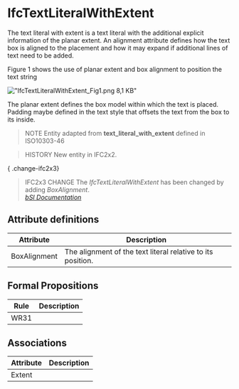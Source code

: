 IfcTextLiteralWithExtent
========================
The text literal with extent is a text literal with the additional explicit
information of the planar extent. An alignment attribute defines how the text
box is aligned to the placement and how it may expand if additional lines of
text need to be added.  
  
Figure 1 shows the use of planar extent and box alignment to position the text
string  
  
!["IfcTextLiteralWithExtent_Fig1.png 8,1
KB"](../figures/ifctextliteralwithextent_fig1.png "Figure 1 -- Text literal
with extent and alignment")  
  
The planar extent defines the box model within which the text is placed.
Padding maybe defined in the text style that offsets the text from the box to
its inside.  
  
> NOTE  Entity adapted from **text_literal_with_extent** defined in
> ISO10303-46  
  
> HISTORY  New entity in IFC2x2.  
  
{ .change-ifc2x3}  
> IFC2x3 CHANGE  The _IfcTextLiteralWithExtent_ has been changed by adding
> _BoxAlignment_.  
[ _bSI
Documentation_](https://standards.buildingsmart.org/IFC/DEV/IFC4_2/FINAL/HTML/schema/ifcpresentationdefinitionresource/lexical/ifctextliteralwithextent.htm)


Attribute definitions
---------------------
| Attribute    | Description                                                 |
|--------------|-------------------------------------------------------------|
| BoxAlignment | The alignment of the text literal relative to its position. |

Formal Propositions
-------------------
| Rule   | Description   |
|--------|---------------|
| WR31   |               |

Associations
------------
| Attribute   | Description   |
|-------------|---------------|
| Extent      |               |

